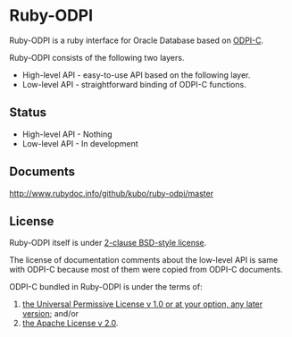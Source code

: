 # Ruby-ODPI

Ruby-ODPI is a ruby interface for Oracle Database based on [ODPI-C][].

Ruby-ODPI consists of the following two layers.

* High-level API - easy-to-use API based on the following layer.
* Low-level API - straightforward binding of ODPI-C functions.

## Status

* High-level API - Nothing
* Low-level API - In development

## Documents

http://www.rubydoc.info/github/kubo/ruby-odpi/master

## License

Ruby-ODPI itself is under [2-clause BSD-style license](https://opensource.org/licenses/BSD-2-Clause).

The license of documentation comments about the low-level API is same
with ODPI-C because most of them were copied from ODPI-C documents.

ODPI-C bundled in Ruby-ODPI is under the terms of:

1. [the Universal Permissive License v 1.0 or at your option, any later version](http://oss.oracle.com/licenses/upl); and/or
2. [the Apache License v 2.0](http://www.apache.org/licenses/LICENSE-2.0). 

[ODPI-C]: https://github.com/oracle/odpi/
